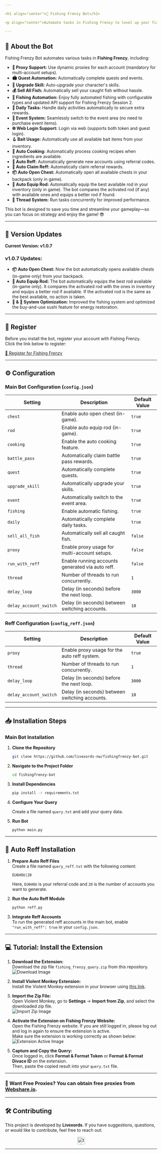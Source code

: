 ```yaml
---

<h1 align="center">🎣 Fishing Frenzy Bot</h1>

<p align="center">Automate tasks in Fishing Frenzy to level up your fishing skills, upgrade your abilities, and maximize your daily rewards!</p>

---
```


## 🚀 About the Bot

Fishing Frenzy Bot automates various tasks in **Fishing Frenzy**, including:

- **🔌 Proxy Support:** Use dynamic proxies for each account (mandatory for multi-account setups).
- **🏟️ Quest Automation:** Automatically complete quests and events.
- **💪 Upgrade Skill:** Auto-upgrade your character's skills.
- **💰 Sell All Fish:** Automatically sell your caught fish without hassle.
- **🎣 Fishing Automation:** Enjoy fully automated fishing with configurable types and updated API support for Fishing Frenzy Session 2.
- **📅 Daily Tasks:** Handle daily activities automatically to secure extra rewards.
- **🎉 Event System:** Seamlessly switch to the event area (no need to purchase event items).
- **🌐 Web Login Support:** Login via web (supports both token and guest login).
- **🪝 Bait Usage:** Automatically use all available bait items from your inventory.
- **🍳 Auto Cooking:** Automatically process cooking recipes when ingredients are available.
- **🔖 Auto Reff:** Automatically generate new accounts using referral codes.
- **🧵 Auto Claim Reff:** Automatically claim referral rewards.
- **📦 Auto Open Chest:** Automatically open all available chests in your backpack (only in game).
- **🔱 Auto Equip Rod:** Automatically equip the best available rod in your inventory (only in game). The bot compares the activated rod (if any) with available ones and equips a better rod if found.
- **🷵 Thread System:** Run tasks concurrently for improved performance.

This bot is designed to save you time and streamline your gameplay—so you can focus on strategy and enjoy the game! 😎

---

## 🌟 Version Updates

**Current Version: v1.0.7**

### v1.0.7 Updates:

- **📦 Auto Open Chest:** Now the bot automatically opens available chests (in-game only) from your backpack.
- **🔱 Auto Equip Rod:** The bot automatically equips the best rod available (in-game only). It compares the activated rod with the ones in inventory and equips a better rod if available. If the activated rod is the same as the best available, no action is taken.
- **🎣 & 🍣 System Optimization:** Improved the fishing system and optimized the buy-and-use sushi feature for energy restoration.

---

## 📝 Register 

Before you install the bot, register your account with Fishing Frenzy.  
Click the link below to register:

[🔗 Register for Fishing Frenzy](https://fishingfrenzy.co?code=EU6HOU)

---
## ⚙️ Configuration

### Main Bot Configuration (`config.json`)

| **Setting**            | **Description**                                  | **Default Value** |
| ---------------------- | ------------------------------------------------ | ----------------- |
| `chest`                | Enable auto open chest (in-game).                | `true`            |
| `rod`                  | Enable auto equip rod (in-game).                 | `true`            |
| `cooking`              | Enable the auto cooking feature.                 | `true`            |
| `battle_pass`          | Automatically claim battle pass rewards.         | `true`            |
| `quest`                | Automatically complete quests.                   | `true`            |
| `upgrade_skill`        | Automatically upgrade your skills.               | `true`            |
| `event`                | Automatically switch to the event area.          | `true`            |
| `fishing`              | Enable automatic fishing.                        | `true`            |
| `daily`                | Automatically complete daily tasks.              | `true`            |
| `sell_all_fish`        | Automatically sell all caught fish.              | `false`           |
| `proxy`                | Enable proxy usage for multi-account setups.     | `false`           |
| `run_with_reff`        | Enable running accounts generated via auto reff. | `false`           |
| `thread`               | Number of threads to run concurrently.           | `1`               |
| `delay_loop`           | Delay (in seconds) before the next loop.         | `3000`            |
| `delay_account_switch` | Delay (in seconds) between switching accounts.   | `10`              |

### Reff Configuration (`config_reff.json`)

| **Setting**            | **Description**                                | **Default Value** |
| ---------------------- | ---------------------------------------------- | ----------------- |
| `proxy`                | Enable proxy usage for the auto reff system.   | `true`            |
| `thread`               | Number of threads to run concurrently.         | `1`               |
| `delay_loop`           | Delay (in seconds) before the next loop.       | `3000`            |
| `delay_account_switch` | Delay (in seconds) between switching accounts. | `10`              |

---

## 📥 Installation Steps

### Main Bot Installation

1. **Clone the Repository**

   ```bash
   git clone https://github.com/livexords-nw/fishingfrenzy-bot.git
   ```

2. **Navigate to the Project Folder**

   ```bash
   cd fishingfrenzy-bot
   ```

3. **Install Dependencies**

   ```bash
   pip install -r requirements.txt
   ```

4. **Configure Your Query**

   Create a file named `query.txt` and add your query data.

5. **Run Bot**

   ```bash
   python main.py
   ```

---

## 🔬 Auto Reff Installation

1. **Prepare Auto Reff Files**  
   Create a file named `query_reff.txt` with the following content:

   ```text
   EU6HOU|20
   ```

   Here, `EU6HOU` is your referral code and `20` is the number of accounts you want to generate.

2. **Run the Auto Reff Module**

   ```bash
   python reff.py
   ```

3. **Integrate Reff Accounts**  
   To run the generated reff accounts in the main bot, enable `"run_with_reff": true` in your `config.json`.

---

## 💻 **Tutorial: Install the Extension**

1. **Download the Extension:**  
   Download the zip file `fishing_frenzy_query.zip` from this repository.  
   ![Download Image](download_extension.png)

2. **Install Violent Monkey Extension:**  
   Install the Violent Monkey extension in your browser using [this link](https://chromewebstore.google.com/detail/jinjaccalgkegednnccohejagnlnfdag?utm_source=item-share-cb).

3. **Import the Zip File:**  
   Open Violent Monkey, go to **Settings** → **Import from Zip**, and select the downloaded zip file.  
   ![Import Zip Image](import_placeholder.png)

4. **Activate the Extension on Fishing Frenzy Website:**  
   Open the Fishing Frenzy website. If you are still logged in, please log out and log in again to ensure the extension is active.  
   Make sure the extension is working correctly as shown below:  
   ![Extension Active Image](extension_active_placeholder.jpg)

5. **Capture and Copy the Query:**  
   Once logged in, click **Format & Format Token** or **Format & Format Divace ID** on the extension.  
   Then, paste the copied result into your `query.txt` file.

---

### 🔹 Want Free Proxies? You can obtain free proxies from [Webshare.io](https://www.webshare.io/).

---

## 🛠️ Contributing

This project is developed by **Livexords**. If you have suggestions, questions, or would like to contribute, feel free to reach out:

<div align="center">
  <a href="https://t.me/livexordsscript" target="_blank">
    <img src="https://img.shields.io/static/v1?message=Livexords&logo=telegram&label=&color=2CA5E0&logoColor=white&labelColor=&style=for-the-badge" height="25" alt="telegram logo" />
  </a>
</div>

---
